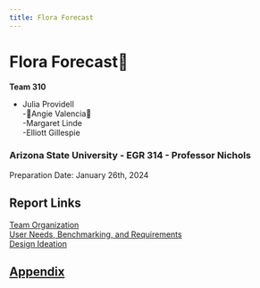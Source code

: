 ```yaml
---
title: Flora Forecast
---
```

# Flora Forecast🌷
**Team 310**  
- Julia Providell   
-🌷Angie Valencia🌷  
-Margaret Linde  
-Elliott Gillespie   

### Arizona State University - EGR 314 - Professor Nichols  
Preparation Date: January 26th, 2024



## Report Links  
[Team Organization](Team_Organization.md)  
[User Needs, Benchmarking, and Requirements](User_Needs-Benchmarking-Requirements.md)  
[Design Ideation](Design_Ideation.md)

## [Appendix](Appendix.md)



